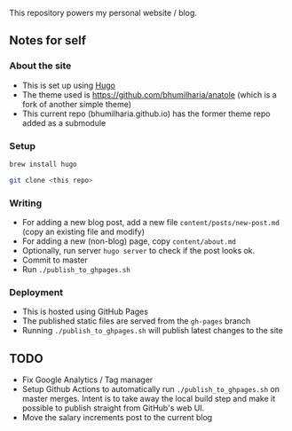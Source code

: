 This repository powers my personal website / blog.

## Notes for self

### About the site
- This is set up using [Hugo](https://gohugo.io/)
- The theme used is https://github.com/bhumilharia/anatole (which is a fork of another simple theme)
- This current repo (bhumilharia.github.io) has the former theme repo added as a submodule

### Setup
```bash
brew install hugo

git clone <this repo>
```

### Writing
- For adding a new blog post, add a new file `content/posts/new-post.md` (copy an existing file and modify)
- For adding a new (non-blog) page, copy `content/about.md`
- Optionally, run server `hugo server` to check if the post looks ok.
- Commit to master
- Run `./publish_to_ghpages.sh`


### Deployment
- This is hosted using GitHub Pages
- The published static files are served from the `gh-pages` branch
- Running `./publish_to_ghpages.sh` will publish latest changes to the site


## TODO
- Fix Google Analytics / Tag manager
- Setup Github Actions to automatically run `./publish_to_ghpages.sh` on master merges. Intent is to take away the local build step and make it possible to publish straight from GitHub's web UI.
- Move the salary increments post to the current blog
